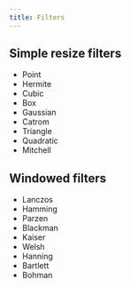```yaml
---
title: Filters
---
```


## Simple resize filters

- Point
- Hermite
- Cubic
- Box
- Gaussian
- Catrom
- Triangle
- Quadratic
- Mitchell

## Windowed filters

- Lanczos
- Hamming
- Parzen
- Blackman
- Kaiser
- Welsh
- Hanning
- Bartlett
- Bohman
